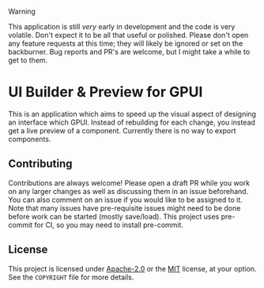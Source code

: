 > [!WARNING]
> This application is still *very* early in development and the code is very volatile. Don't expect it to be all that useful or polished. Please don't open any feature requests at this time; they will likely be ignored or set on the backburner. Bug reports and PR's are welcome, but I might take a while to get to them.

# UI Builder & Preview for GPUI

This is an application which aims to speed up the visual aspect of designing an interface which GPUI. Instead of rebuilding for each change, you instead get a live preview of a component. Currently there is no way to export components.

## Contributing

Contributions are always welcome! Please open a draft PR while you work on any larger changes as well as discussing them in an issue beforehand. You can also comment on an issue if you would like to be assigned to it. Note that many issues have pre-requisite issues might need to be done before work can be started (mostly save/load). This project uses pre-commit for CI, so you may need to install pre-commit.

## License

This project is licensed under [Apache-2.0](http://www.apache.org/licenses/LICENSE-2.0) or the [MIT](http://opensource.org/licenses/MIT) license, at your option. See the `COPYRIGHT` file for more details.
